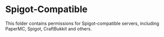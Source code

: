 # Spigot-Compatible

This folder contains permissions for Spigot-compatible servers, including PaperMC, Spigot, CraftBukkit and others.
